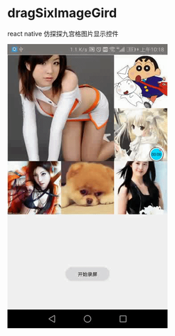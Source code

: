 # dragSixImageGird
react native 仿探探九宫格图片显示控件

![image](https://github.com/superqianqian/dragSixImageGird/blob/master/exampleGif/example.gif)
